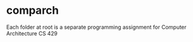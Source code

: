 comparch
========

Each folder at root is a separate programming assignment for Computer
Architecture CS 429
